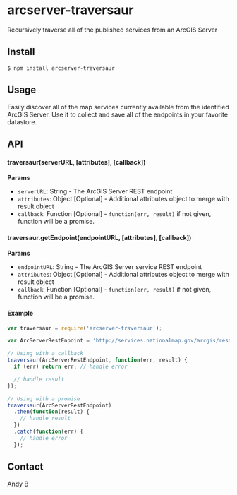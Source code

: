 arcserver-traversaur
====================

Recursively traverse all of the published services from an ArcGIS Server

## Install

`$ npm install arcserver-traversaur`

## Usage

Easily discover all of the map services currently available from the identified ArcGIS Server.  Use it to collect and save all of the endpoints in your favorite datastore.

## API

#### traversaur(serverURL, [attributes], [callback])

__Params__
- `serverURL`: String - The ArcGIS Server REST endpoint
- `attributes`: Object [Optional] - Additional attributes object to merge with result object
- `callback`: Function [Optional] - `function(err, result)` if not given, function will be a promise.

#### traversaur.getEndpoint(endpointURL, [attributes], [callback])

__Params__
- `endpointURL`: String - The ArcGIS Server service REST endpoint
- `attributes`: Object [Optional] - Additional attributes object to merge with result object
- `callback`: Function [Optional] - `function(err, result)` if not given, function will be a promise.

#### Example

```js
var traversaur = require('arcserver-traversaur');

var ArcServerRestEnpoint = 'http://services.nationalmap.gov/arcgis/rest/services?f=pjson';

// Using with a callback
traversaur(ArcServerRestEndpoint, function(err, result) {
  if (err) return err; // handle error

  // handle result
});

// Using with a promise
traversaur(ArcServerRestEndpoint)
  .then(function(result) {
    // handle result
  })
  .catch(function(err) {
    // handle error
  });
```

## Contact

Andy B
